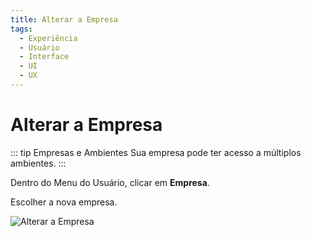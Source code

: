 ```yaml
---
title: Alterar a Empresa
tags:
  - Experiência
  - Usuário
  - Interface
  - UI
  - UX
---
```

# Alterar a Empresa

::: tip Empresas e Ambientes
Sua empresa pode ter acesso a múltiplos ambientes.
:::

   Dentro do Menu do Usuário, clicar em **Empresa**.

   Escolher a nova empresa.

   ![Alterar a Empresa](https://cdn.phishx.io/phishx-docs/images/phishx_ui_companies_01.webp)
